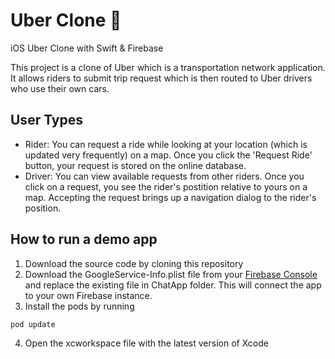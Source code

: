 # Uber Clone 🚕
iOS Uber Clone with Swift &amp; Firebase

<p>
 This project is a clone of Uber which is a transportation network application. It allows riders to submit trip request which is then routed to Uber drivers who use their own cars.
</p>

## User Types

- Rider: You can request a ride while looking at your location (which is updated very frequently) on a map. Once you click the 'Request Ride' button, your request is stored on the online database.
- Driver: You can view available requests from other riders. Once you click on a request, you see the rider's postition relative to yours on a map. Accepting the request brings up a navigation dialog to the rider's position.

## How to run a demo app

1. Download the source code by cloning this repository
2. Download the GoogleService-Info.plist file from your <a href="https://console.firebase.google.com">Firebase Console</a> and replace the existing file in ChatApp folder. This will connect the app to your own Firebase instance.
3. Install the pods by running

```
pod update
```

4. Open the xcworkspace file with the latest version of Xcode
